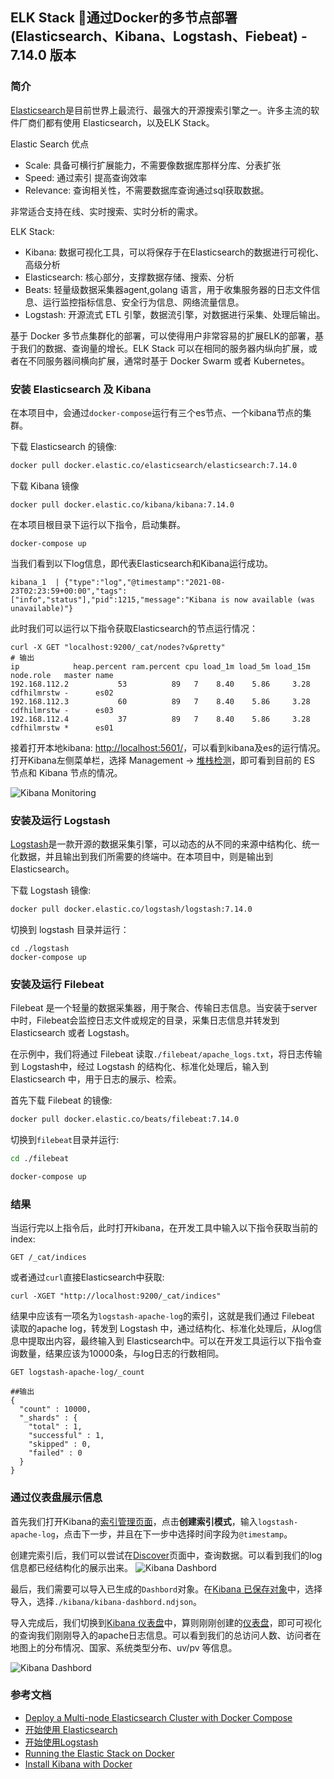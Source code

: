 ## ELK Stack 通过Docker的多节点部署 (Elasticsearch、Kibana、Logstash、Fiebeat) - 7.14.0 版本

### 简介

[Elasticsearch](https://www.elastic.co/cn/elasticsearch/)是目前世界上最流行、最强大的开源搜索引擎之一。许多主流的软件厂商们都有使用 Elasticsearch，以及ELK Stack。

Elastic Search 优点

 * Scale: 具备可横行扩展能力，不需要像数据库那样分库、分表扩张
 * Speed: 通过索引 提高查询效率
 * Relevance: 查询相关性，不需要数据库查询通过sql获取数据。

非常适合支持在线、实时搜索、实时分析的需求。

ELK Stack:

* Kibana: 数据可视化工具，可以将保存于在Elasticsearch的数据进行可视化、高级分析
* Elasticsearch: 核心部分，支撑数据存储、搜索、分析
* Beats: 轻量级数据采集器agent,golang 语言，用于收集服务器的日志文件信息、运行监控指标信息、安全行为信息、网络流量信息。
* Logstash: 开源流式 ETL 引擎，数据流引擎，对数据进行采集、处理后输出。

基于 Docker 多节点集群化的部署，可以使得用户非常容易的扩展ELK的部署，基于我们的数据、查询量的增长。ELK Stack 可以在相同的服务器内纵向扩展，或者在不同服务器间横向扩展，通常时基于 Docker Swarm 或者 Kubernetes。

### 安装 Elasticsearch 及 Kibana

在本项目中，会通过`docker-compose`运行有三个es节点、一个kibana节点的集群。

下载 Elasticsearch 的镜像:
``` bash
docker pull docker.elastic.co/elasticsearch/elasticsearch:7.14.0
```

下载 Kibana 镜像
```
docker pull docker.elastic.co/kibana/kibana:7.14.0
```

在本项目根目录下运行以下指令，启动集群。
```
docker-compose up
```
当我们看到以下log信息，即代表Elasticsearch和Kibana运行成功。
```
kibana_1  | {"type":"log","@timestamp":"2021-08-23T02:23:59+00:00","tags":["info","status"],"pid":1215,"message":"Kibana is now available (was unavailable)"}
```

此时我们可以运行以下指令获取Elasticsearch的节点运行情况：
```
curl -X GET "localhost:9200/_cat/nodes?v&pretty"
# 输出
ip            heap.percent ram.percent cpu load_1m load_5m load_15m node.role   master name
192.168.112.2           53          89   7    8.40    5.86     3.28 cdfhilmrstw -      es02
192.168.112.3           60          89   7    8.40    5.86     3.28 cdfhilmrstw -      es03
192.168.112.4           37          89   7    8.40    5.86     3.28 cdfhilmrstw *      es01
```

接着打开本地kibana: [http://localhost:5601/](http://localhost:5601/)，可以看到kibana及es的运行情况。打开Kibana左侧菜单栏，选择 Management -> [堆栈检测](http://localhost:5601/app/monitoring)，即可看到目前的 ES 节点和 Kibana 节点的情况。

![Kibana Monitoring](https://blog-images-1304189995.cos.ap-guangzhou.myqcloud.com/elk-docker/kibana-monitoring.png)


### 安装及运行 Logstash

[Logstash](https://www.elastic.co/guide/en/logstash/current/index.html)是一款开源的数据采集引擎，可以动态的从不同的来源中结构化、统一化数据，并且输出到我们所需要的终端中。在本项目中，则是输出到 Elasticsearch。

下载 Logstash 镜像:
``` bash
docker pull docker.elastic.co/logstash/logstash:7.14.0
```

切换到 logstash 目录并运行：
```
cd ./logstash
docker-compose up
```

### 安装及运行 Filebeat

Filebeat 是一个轻量的数据采集器，用于聚合、传输日志信息。当安装于server中时，Filebeat会监控日志文件或规定的目录，采集日志信息并转发到 Elasticsearch 或者 Logstash。

在示例中，我们将通过 Filebeat 读取`./filebeat/apache_logs.txt`，将日志传输到 Logstash中，经过 Logstash 的结构化、标准化处理后，输入到 Elasticsearch 中，用于日志的展示、检索。

首先下载 Filebeat 的镜像:
``` bash
docker pull docker.elastic.co/beats/filebeat:7.14.0
```

切换到`filebeat`目录并运行:

``` bash
cd ./filebeat

docker-compose up
```

### 结果

当运行完以上指令后，此时打开kibana，在开发工具中输入以下指令获取当前的index:

```
GET /_cat/indices
```

或者通过`curl`直接Elasticsearch中获取:
```
curl -XGET "http://localhost:9200/_cat/indices"
```

结果中应该有一项名为`logstash-apache-log`的索引，这就是我们通过 Filebeat 读取的apache log，转发到 Logstash 中，通过结构化、标准化处理后，从log信息中提取出内容，最终输入到 Elasticsearch中。可以在开发工具运行以下指令查询数量，结果应该为10000条，与log日志的行数相同。

```
GET logstash-apache-log/_count

##输出
{
  "count" : 10000,
  "_shards" : {
    "total" : 1,
    "successful" : 1,
    "skipped" : 0,
    "failed" : 0
  }
}
```

### 通过仪表盘展示信息

首先我们打开Kibana的[索引管理页面](http://localhost:5601/app/management/kibana/indexPatterns)，点击**创建索引模式**，输入`logstash-apache-log`，点击下一步，并且在下一步中选择时间字段为`@timestamp`。

创建完索引后，我们可以尝试在[Discover](http://localhost:5601/app/discover#/?_g=(filters:!(),query:(language:lucene,query:'*'),refreshInterval:(pause:!t,value:0),time:(from:'2015-05-10T19:10:56.990Z',to:'2015-05-25T19:10:56.990Z'))&_a=(columns:!(),filters:!(),index:'693a3a50-0183-11ec-b1da-dfd897cc0ac3',interval:auto,query:(language:kuery,query:''),sort:!(!('@timestamp',desc))))页面中，查询数据。可以看到我们的log信息都已经结构化的展示出来。
![Kibana Dashbord](https://blog-images-1304189995.cos.ap-guangzhou.myqcloud.com/elk-docker/kibana-discover.png)


最后，我们需要可以导入已生成的`Dashbord`对象。在[Kibana 已保存对象](http://localhost:5601/app/management/kibana/objects)中，选择导入，选择`./kibana/kibana-dashbord.ndjson`。

导入完成后，我们切换到[Kibana 仪表盘](http://localhost:5601/app/dashboards)中，算则刚刚创建的[仪表盘](http://localhost:5601/app/dashboards#/view/Sample-Dashboard-for-Apache-Logs)，即可可视化的查询我们刚刚导入的apache日志信息。可以看到我们的总访问人数、访问者在地图上的分布情况、国家、系统类型分布、uv/pv 等信息。

![Kibana Dashbord](https://blog-images-1304189995.cos.ap-guangzhou.myqcloud.com/elk-docker/kibana-dashbord.png)


### 参考文档

 - [Deploy a Multi-node Elasticsearch Cluster with Docker Compose](https://edward-cernera.medium.com/deploy-a-multi-node-elasticsearch-instance-with-docker-compose-ef63625f246e)
 - [开始使用 Elasticsearch](https://www.elastic.co/cn/webinars/getting-started-elasticsearch)
 - [开始使用Logstash](https://www.elastic.co/cn/webinars/getting-started-logstash)
 - [Running the Elastic Stack on Docker](https://www.elastic.co/guide/en/elastic-stack-get-started/current/get-started-docker.html#get-started-docker)
 - [Install Kibana with Docker](https://www.elastic.co/guide/en/kibana/current/docker.html)
